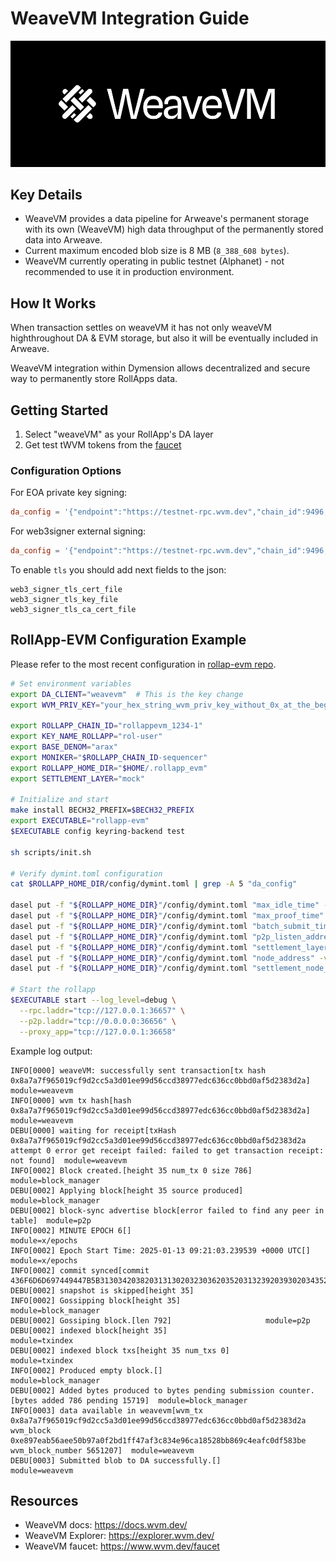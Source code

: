 # WeaveVM Integration Guide

<p align="center">
  <a href="https://wvm.dev">
    <img src="https://raw.githubusercontent.com/weaveVM/.github/main/profile/bg.png">
  </a>
</p>
 

## Key Details

* WeaveVM provides a data pipeline for Arweave's permanent storage with its own (WeaveVM) high data throughput of the permanently stored data into Arweave.
* Current maximum encoded blob size is 8 MB (`8_388_608 bytes`).
* WeaveVM currently operating in public testnet (Alphanet) - not recommended to use it in production environment.

## How It Works

When transaction settles on weaveVM it has not only weaveVM highthroughout DA & EVM storage, but also it will be eventually included in Arweave.

WeaveVM integration within Dymension allows decentralized and secure way to permanently store RollApps data.

## Getting Started

1. Select "weaveVM" as your RollApp's DA layer
2. Get test tWVM tokens from the [faucet](https://wvm.dev/faucet)

### Configuration Options

For EOA private key signing:

```toml
da_config = '{"endpoint":"https://testnet-rpc.wvm.dev","chain_id":9496,"timeout":60000000000,"private_key_hex":"your_hex_string_wvm_priv_key_without_0x_at_the_beginning"}'
```

For web3signer external signing:

```toml
da_config = '{"endpoint":"https://testnet-rpc.wvm.dev","chain_id":9496,"timeout":"60000000000","web3_signer_endpoint":"http://localhost:9000"}'
```

To enable `tls` you should add next fields to the json:

```
web3_signer_tls_cert_file
web3_signer_tls_key_file
web3_signer_tls_ca_cert_file
```

## RollApp-EVM Configuration Example

Please refer to the most recent configuration in [rollap-evm repo](https://github.com/dymensionxyz/rollapp-evm).

```sh
# Set environment variables
export DA_CLIENT="weavevm"  # This is the key change
export WVM_PRIV_KEY="your_hex_string_wvm_priv_key_without_0x_at_the_beginning"

export ROLLAPP_CHAIN_ID="rollappevm_1234-1"
export KEY_NAME_ROLLAPP="rol-user"
export BASE_DENOM="arax"
export MONIKER="$ROLLAPP_CHAIN_ID-sequencer"
export ROLLAPP_HOME_DIR="$HOME/.rollapp_evm"
export SETTLEMENT_LAYER="mock"

# Initialize and start
make install BECH32_PREFIX=$BECH32_PREFIX
export EXECUTABLE="rollapp-evm"
$EXECUTABLE config keyring-backend test

sh scripts/init.sh

# Verify dymint.toml configuration
cat $ROLLAPP_HOME_DIR/config/dymint.toml | grep -A 5 "da_config"

dasel put -f "${ROLLAPP_HOME_DIR}"/config/dymint.toml "max_idle_time" -v "2s"
dasel put -f "${ROLLAPP_HOME_DIR}"/config/dymint.toml "max_proof_time" -v "1s"
dasel put -f "${ROLLAPP_HOME_DIR}"/config/dymint.toml "batch_submit_time" -v "30s"
dasel put -f "${ROLLAPP_HOME_DIR}"/config/dymint.toml "p2p_listen_address" -v "/ip4/0.0.0.0/tcp/36656"
dasel put -f "${ROLLAPP_HOME_DIR}"/config/dymint.toml "settlement_layer" -v "mock"
dasel put -f "${ROLLAPP_HOME_DIR}"/config/dymint.toml "node_address" -v "http://localhost:36657"
dasel put -f "${ROLLAPP_HOME_DIR}"/config/dymint.toml "settlement_node_address" -v "http://127.0.0.1:36657"

# Start the rollapp
$EXECUTABLE start --log_level=debug \
  --rpc.laddr="tcp://127.0.0.1:36657" \
  --p2p.laddr="tcp://0.0.0.0:36656" \
  --proxy_app="tcp://127.0.0.1:36658"
```

Example log output:

```log
INFO[0000] weaveVM: successfully sent transaction[tx hash 0x8a7a7f965019cf9d2cc5a3d01ee99d56ccd38977edc636cc0bbd0af5d2383d2a]  module=weavevm
INFO[0000] wvm tx hash[hash 0x8a7a7f965019cf9d2cc5a3d01ee99d56ccd38977edc636cc0bbd0af5d2383d2a]  module=weavevm
DEBU[0000] waiting for receipt[txHash 0x8a7a7f965019cf9d2cc5a3d01ee99d56ccd38977edc636cc0bbd0af5d2383d2a attempt 0 error get receipt failed: failed to get transaction receipt: not found]  module=weavevm
INFO[0002] Block created.[height 35 num_tx 0 size 786]   module=block_manager
DEBU[0002] Applying block[height 35 source produced]     module=block_manager
DEBU[0002] block-sync advertise block[error failed to find any peer in table]  module=p2p
INFO[0002] MINUTE EPOCH 6[]                              module=x/epochs
INFO[0002] Epoch Start Time: 2025-01-13 09:21:03.239539 +0000 UTC[]  module=x/epochs
INFO[0002] commit synced[commit 436F6D6D697449447B5B3130342038203131302032303620352031323920393020343520313633203933203235322031352031343320333920313538203131342035382035352031352038322038203939203132392032333520313731203230382031392032343320313932203139203233352036355D3A32337D]
DEBU[0002] snapshot is skipped[height 35]
INFO[0002] Gossipping block[height 35]                   module=block_manager
DEBU[0002] Gossiping block.[len 792]                     module=p2p
DEBU[0002] indexed block[height 35]                      module=txindex
DEBU[0002] indexed block txs[height 35 num_txs 0]        module=txindex
INFO[0002] Produced empty block.[]                       module=block_manager
DEBU[0002] Added bytes produced to bytes pending submission counter.[bytes added 786 pending 15719]  module=block_manager
INFO[0003] data available in weavevm[wvm_tx 0x8a7a7f965019cf9d2cc5a3d01ee99d56ccd38977edc636cc0bbd0af5d2383d2a wvm_block 0xe897eab56aee50b97a0f2bd1ff47af3c834e96ca18528bb869c4eafc0df583be wvm_block_number 5651207]  module=weavevm
DEBU[0003] Submitted blob to DA successfully.[]          module=weavevm
```

## Resources

* WeaveVM docs: https://docs.wvm.dev/
* WeaveVM Explorer: https://explorer.wvm.dev/
* WeaveVM faucet: https://www.wvm.dev/faucet
